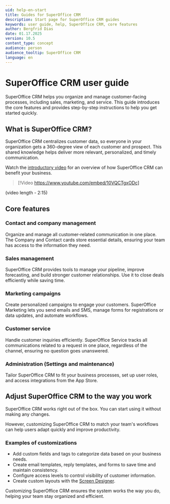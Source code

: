 ```yaml
---
uid: help-en-start
title: Guides for SuperOffice CRM
description: Start page for SuperOffice CRM guides
keywords: user guide, help, SuperOffice CRM, core features
author: Bergfrid Dias
date: 01.17.2025
version: 10.5
content_type: concept
audience: person
audience_tooltip: SuperOffice CRM
language: en
---
```


# SuperOffice CRM user guide

SuperOffice CRM helps you organize and manage customer-facing processes, including sales, marketing, and service. This guide introduces the core features and provides step-by-step instructions to help you get started quickly.

## What is SuperOffice CRM?

SuperOffice CRM centralizes customer data, so everyone in your organization gets a 360-degree view of each customer and prospect. This shared knowledge helps deliver more relevant, personalized, and timely communication.

Watch the [introductory video](https://www.youtube.com/embed/10VQCTgxODc) for an overview of how SuperOffice CRM can benefit your business.

> [!Video https://www.youtube.com/embed/10VQCTgxODc]

(video length - 2:15)

## Core features

### Contact and company management

Organize and manage all customer-related communication in one place. The Company and Contact cards store essential details, ensuring your team has access to the information they need.

### Sales management

SuperOffice CRM provides tools to manage your pipeline, improve forecasting, and build stronger customer relationships. Use it to close deals efficiently while saving time.

### Marketing campaigns

Create personalized campaigns to engage your customers. SuperOffice Marketing lets you send emails and SMS, manage forms for registrations or data updates, and automate workflows.

### Customer service

Handle customer inquiries efficiently. SuperOffice Service tracks all communications related to a request in one place, regardless of the channel, ensuring no question goes unanswered.

### Administration (Settings and maintenance)

Tailor SuperOffice CRM to fit your business processes, set up user roles, and access integrations from the App Store.

## Adjust SuperOffice CRM to the way you work

SuperOffice CRM works right out of the box. You can start using it without making any changes.

However, customizing SuperOffice CRM to match your team's workflows can help users adapt quickly and improve productivity.

### Examples of customizations

* Add custom fields and tags to categorize data based on your business needs.
* Create email templates, reply templates, and forms to save time and maintain consistency.
* Configure access levels to control visibility of customer information.
* Create custom layouts with the [Screen Designer][1].

Customizing SuperOffice CRM ensures the system works the way you do, helping your team stay organized and efficient.

<!-- Referenced links -->
[1]: ../ui/screen-designer/learn/index.md
